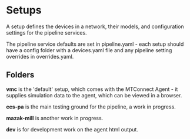 # Setups

A setup defines the devices in a network, their models, and configuration settings for the pipeline services.

The pipeline service defaults are set in pipeline.yaml - each setup should have a config folder with a devices.yaml file and any pipeline setting overrides in overrides.yaml.

## Folders

**vmc** is the 'default' setup, which comes with the MTConnect Agent - it supplies simulation data to the agent, which can be viewed in a browser.

**ccs-pa** is the main testing ground for the pipeline, a work in progress.

**mazak-mill** is another work in progress.

**dev** is for development work on the agent html output.
